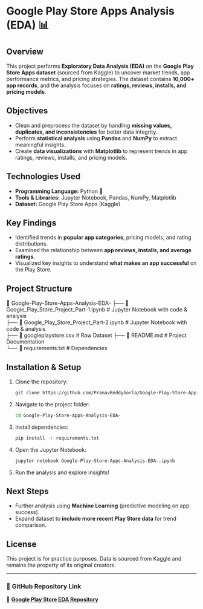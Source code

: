 # Google Play Store Apps Analysis (EDA) 📊  

## Overview  
This project performs **Exploratory Data Analysis (EDA)** on the **Google Play Store Apps dataset** (sourced from Kaggle) to uncover market trends, app performance metrics, and pricing strategies. The dataset contains **10,000+ app records**, and the analysis focuses on **ratings, reviews, installs, and pricing models**.  

## Objectives  
- Clean and preprocess the dataset by handling **missing values, duplicates, and inconsistencies** for better data integrity.  
- Perform **statistical analysis** using **Pandas** and **NumPy** to extract meaningful insights.  
- Create **data visualizations** with **Matplotlib** to represent trends in app ratings, reviews, installs, and pricing models.  

## Technologies Used  
- **Programming Language:** Python 🐍  
- **Tools & Libraries:** Jupyter Notebook, Pandas, NumPy, Matplotlib  
- **Dataset:** Google Play Store Apps (Kaggle)  

## Key Findings  
- Identified trends in **popular app categories**, pricing models, and rating distributions.  
- Examined the relationship between **app reviews, installs, and average ratings**.  
- Visualized key insights to understand **what makes an app successful** on the Play Store.  

## Project Structure  
📂 Google-Play-Store-Apps-Analysis-EDA- 
 ├── 📄 Google_Play_Store_Project_Part-1.ipynb  # Jupyter Notebook with code & analysis  
 ├── 📄 Google_Play_Store_Project_Part-2.ipynb  # Jupyter Notebook with code & analysis   
 ├── 📄 googleplaystore.csv  # Raw Dataset
 ├── 📄 README.md  #  Project Documentation  
 └── 📄 requirements.txt  # Dependencies  

## Installation & Setup  
1. Clone the repository:  
   ```bash
   git clone https://github.com/PranavReddyGorla/Google-Play-Store-Apps-Analysis-EDA-.git
   ```
2. Navigate to the project folder:  
   ```bash
   cd Google-Play-Store-Apps-Analysis-EDA-
   ```
3. Install dependencies:  
   ```bash
   pip install -r requirements.txt
   ```
4. Open the Jupyter Notebook:  
   ```bash
   jupyter notebook Google-Play-Store-Apps-Analysis-EDA-.ipynb
   ```
5. Run the analysis and explore insights!  

## Next Steps  
- Further analysis using **Machine Learning** (predictive modeling on app success).  
- Expand dataset to **include more recent Play Store data** for trend comparison.  

## License  
This project is for practice purposes. Data is sourced from Kaggle and remains the property of its original creators.  

---

### 🔗 **GitHub Repository Link**   
🔗 **[Google Play Store EDA Repository](https://github.com/PranavReddyGorla/Google-Play-Store-Apps-Analysis-EDA-)**  

